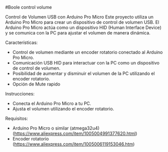 
#Boole control volume

Control de Volumen USB con Arduino Pro Micro
Este proyecto utiliza un Arduino Pro Micro para crear un dispositivo de control de volumen USB. El Arduino Pro Micro actúa como un dispositivo HID (Human Interface Device) y se comunica con la PC para ajustar el volumen de manera dinámica.

Características:
- Control de volumen mediante un encoder rotatorio conectado al Arduino Pro Micro.
- Comunicación USB HID para interactuar con la PC como un dispositivo de control de volumen.
- Posibilidad de aumentar y disminuir el volumen de la PC utilizando el encoder rotatorio.
- Opción de Mute rapido

Instrucciones:
- Conecta el Arduino Pro Micro a tu PC.
- Ajusta el volumen utilizando el encoder rotatorio.

Requisitos:
- Arduino Pro Micro o similar (atmega32u4) (https://www.aliexpress.com/item/1005004991377620.html)
- Encoder rotatorio (https://www.aliexpress.com/item/1005006119153046.htm)



